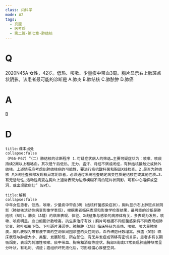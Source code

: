 ```yaml
---
class: 内科学
mode: A2
tags:
  - 真题
  - 医考帮
  - 第二篇-第七章-肺结核
---
```


# Q
2020N45A 女性，42岁。低热、咳嗽、少量痰中带血3周。胸片显示右上肺斑点状阴影。该患者最可能的诊断是
A.肺炎
B.肺结核
C.肺脓肿
D.肺癌

# A
B
# D
```ad-note
title:课本出处
collapse:false
（P66-P67）“（二）肺结核的诊断程序 1.可疑症状病人的筛选…主要可疑症状为：咳嗽、咳痰持续2周以上和咯血，其次是午后低热、乏力、盗汗、月经不调或闭经，有肺结核接触史或肺外结核。上述情况应考虑到肺结核病的可能性，要进行痰抗酸杆菌和胸部X线检查。2.是否为肺结核 凡X线检查肺部发现有异常阴影者，必须通过系统检查确定病变性质是结核性或其他性质…3.有无活动性…活动性病变在胸片上通常表现为边缘模糊不清的斑片状阴影，可有中心溶解或空洞，或出现散病灶”（B对）。
```

```ad-summary
title:解析
collapse:false
中年女性患者，低热，咳嗽，少量痰中带血3周（结核杆菌感染症状），胸片显示右上肺斑点状阴影（肺结核活动性病变影像学表现），根据患者临床表现和影像学检查结果，最可能的诊断是肺结核（B对）。肺炎（A错）的临床表现、体征、X线征象与感染的病原体有关，多表现为发热，咳嗽、咳痰明显，血白细胞计数增高，抗生素治疗有效；胸片可根据不同细菌感染有不同表现如肺实变、肺叶弧形下坠、下叶斑片浸润等。肺脓肿（C错）临床特征为高热、咳嗽、咳大量脓臭痰，胸片表现为带有液平面的空洞伴周围浓密的炎性阴影，血白细胞计数增高。肺癌（D错）临床表现与肿瘤大小、类型、发展阶段、所在部位、有无并发症或转移有密切关系，患者多有长期吸烟史，表现为刺激性咳嗽、痰中带血、胸痛和消瘦等症状，胸部X线或CT常表现肺癌肿块常呈分叶状，有毛刺、切迹；癌组织坏死液化后，可形成偏心厚壁空洞。
```

